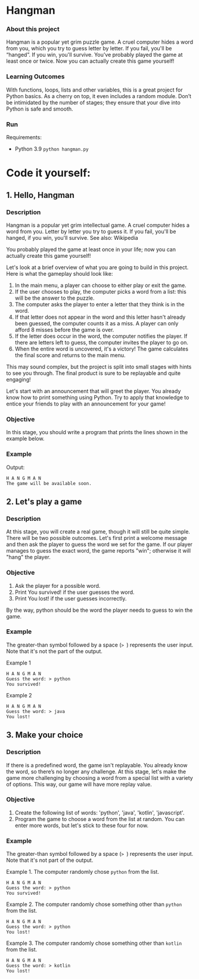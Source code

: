 # Hangman

### About this project
Hangman is a popular yet grim puzzle game. A cruel computer hides a word from you, which you try to guess letter by letter. If you fail, you'll be “hanged”. If you win, you'll survive. You’ve probably played the game at least once or twice. Now you can actually create this game yourself!

### Learning Outcomes
With functions, loops, lists and other variables, this is a great project for Python basics. As a cherry on top, it even includes a random module. Don’t be intimidated by the number of stages; they ensure that your dive into Python is safe and smooth.

### Run

Requirements:
- Python 3.9
`python hangman.py`

# Code it yourself:

## 1. Hello, Hangman

### Description

Hangman is a popular yet grim intellectual game. A cruel computer hides a word from you. Letter by letter you try to guess it. If you fail, you'll be hanged, if you win, you'll survive. See also: Wikipedia

You probably played the game at least once in your life; now you can actually create this game yourself!

Let's look at a brief overview of what you are going to build in this project. Here is what the gameplay should look like:

1. In the main menu, a player can choose to either play or exit the game.
2. If the user chooses to play, the computer picks a word from a list: this will be the answer to the puzzle.
3. The computer asks the player to enter a letter that they think is in the word.
4. If that letter does not appear in the word and this letter hasn't already been guessed, the computer counts it as a miss. A player can only afford 8 misses before the game is over.
5. If the letter does occur in the word, the computer notifies the player. If there are letters left to guess, the computer invites the player to go on.
6. When the entire word is uncovered, it's a victory! The game calculates the final score and returns to the main menu.

This may sound complex, but the project is split into small stages with hints to see you through. The final product is sure to be replayable and quite engaging!

Let's start with an announcement that will greet the player. You already know how to print something using Python. Try to apply that knowledge to entice your friends to play with an announcement for your game!

### Objective

In this stage, you should write a program that prints the lines shown in the example below.

### Example

Output:
```
H A N G M A N
The game will be available soon.
```

## 2. Let's play a game

### Description

At this stage, you will create a real game, though it will still be quite simple. There will be two possible outcomes. Let's first print a welcome message and then ask the player to guess the word we set for the game. If our player manages to guess the exact word, the game reports "win"; otherwise it will "hang" the player.

### Objective

1. Ask the player for a possible word.
2. Print You survived! if the user guesses the word.
3. Print You lost! if the user guesses incorrectly.

By the way, python should be the word the player needs to guess to win the game.

### Example

The greater-than symbol followed by a space (`> `) represents the user input. Note that it's not the part of the output.

Example 1
```
H A N G M A N
Guess the word: > python
You survived!
```
Example 2
```
H A N G M A N
Guess the word: > java
You lost!
```

## 3. Make your choice

### Description

If there is a predefined word, the game isn't replayable. You already know the word, so there’s no longer any challenge. At this stage, let's make the game more challenging by choosing a word from a special list with a variety of options. This way, our game will have more replay value.

### Objective

1. Create the following list of words: 'python', 'java', 'kotlin', 'javascript'.
2. Program the game to choose a word from the list at random. You can enter more words, but let's stick to these four for now.

### Example

The greater-than symbol followed by a space (`> `) represents the user input. Note that it's not part of the output.

Example 1. The computer randomly chose `python` from the list.
```
H A N G M A N
Guess the word: > python
You survived!
```
Example 2. The computer randomly chose something other than `python` from the list.
```
H A N G M A N
Guess the word: > python
You lost!
```
Example 3. The computer randomly chose something other than `kotlin` from the list.
```
H A N G M A N
Guess the word: > kotlin
You lost!
```
